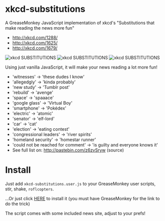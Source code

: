 xkcd-substitutions
==================

A GreaseMonkey JavaScript implementation of xkcd's "Substitutions that make reading the news more fun" 
 * http://xkcd.com/1288/
 * http://xkcd.com/1625/
 * http://xkcd.com/1679/
 
 ![xkcd SUBSTITUTIONS](http://imgs.xkcd.com/comics/substitutions.png)
 ![xkcd SUBSTITUTIONS](http://imgs.xkcd.com/comics/substitutions_2.png)
 ![xkcd SUBSTITUTIONS](http://imgs.xkcd.com/comics/substitutions_3.png)

Using just vanilla JavaScript, it will make your news reading a lot more fun!

 *  'witnesses' -> 'these dudes I know'
 *  'allegedgly' -> 'kinda probably'
 *  'new study' -> 'Tumblr post'
 *  'rebuild' -> 'avenge'
 *  'space' -> 'spaaace'
 *  'google glass' -> 'Virtual Boy'
 *  'smartphone' -> 'Pokédex'
 *  'electric' -> 'atomic'
 *  'senator' -> 'elf-lord'
 *  'car' -> 'cat'
 *  'election' -> 'eating contest'
 *  'congressional leaders' -> 'river spirits'
 *  'homeland security' -> 'homestar runner'
 *  'could not be reached for comment' -> 'is guilty and everyone knows it'
 *  See full list on: http://pastebin.com/z6zvSryw (source)

Install
=======
Just add `xkcd-substitutions.user.js` to your GreaseMonkey user scripts, stir, shake, `roflcopters`.

...Or just click [HERE](https://github.com/istepaniuk/xkcd-substitutions/raw/master/xkcd-substitutions.user.js) to install it (you must have GreaseMonkey for the link to do the trick)


The script comes with some included news site, adjust to your prefs!
